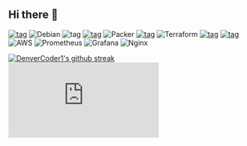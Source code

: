 ## Hi there 👋

[![tag](https://img.shields.io/badge/Red%20Hat-EE0000?style=for-the-badge&logo=redhat&logoColor=white)](none)
![Debian](https://img.shields.io/badge/Debian-D70A53?style=for-the-badge&logo=debian&logoColor=white)
![tag](https://img.shields.io/badge/VMware-231f20?style=for-the-badge&logo=VMware&logoColor=white)
[![tag](https://img.shields.io/badge/VirtualBox-21416b?style=for-the-badge&logo=VirtualBox&logoColor=white)](https://www.google.fr)
![Packer](https://img.shields.io/badge/packer-%23E7EEF0.svg?style=for-the-badge&logo=packer&logoColor=%2302A8EF)
[![tag](https://img.shields.io/badge/Vagrant-1868F2?style=for-the-badge&logo=Vagrant&logoColor=white)](none)
![Terraform](https://img.shields.io/badge/terraform-%235835CC.svg?style=for-the-badge&logo=terraform&logoColor=white)
[![tag](https://img.shields.io/badge/Ansible-000000?style=for-the-badge&logo=ansible&logoColor=white)](none)
[![tag](https://img.shields.io/badge/kubernetes-326ce5.svg?&style=for-the-badge&logo=kubernetes&logoColor=white)](none)
![AWS](https://img.shields.io/badge/AWS-%23FF9900.svg?style=for-the-badge&logo=amazon-aws&logoColor=white)
![Prometheus](https://img.shields.io/badge/Prometheus-E6522C?style=for-the-badge&logo=Prometheus&logoColor=white)
![Grafana](https://img.shields.io/badge/grafana-%23F46800.svg?style=for-the-badge&logo=grafana&logoColor=white)
![Nginx](https://img.shields.io/badge/nginx-%23009639.svg?style=for-the-badge&logo=nginx&logoColor=white)


[![DenverCoder1's github streak](https://github-readme-streak-stats.herokuapp.com/?user=Kaiser016X&theme=blue-green)](https://github.com/DenverCoder1/github-readme-streak-stats)
[![GitHub stars](https://badgen.net/github/stars/Kaiser016X/Strapdown.js)](https://GitHub.com/Naereen/StrapDown.js/stargazers/)
<!--
**Kaiser016X/Kaiser016X** is a ✨ _special_ ✨ repository because its `README.md` (this file) appears on your GitHub profile.

Here are some ideas to get you started:

- 🔭 I’m currently working on ...
- 🌱 I’m currently learning ...
- 👯 I’m looking to collaborate on ...
- 🤔 I’m looking for help with ...
- 💬 Ask me about ...
- 📫 How to reach me: ...
- 😄 Pronouns: ...
- ⚡ Fun fact: ...
-->

